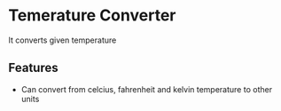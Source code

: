 # Temerature Converter

It converts given temperature 

## Features
- Can convert from celcius, fahrenheit and kelvin temperature to other units
